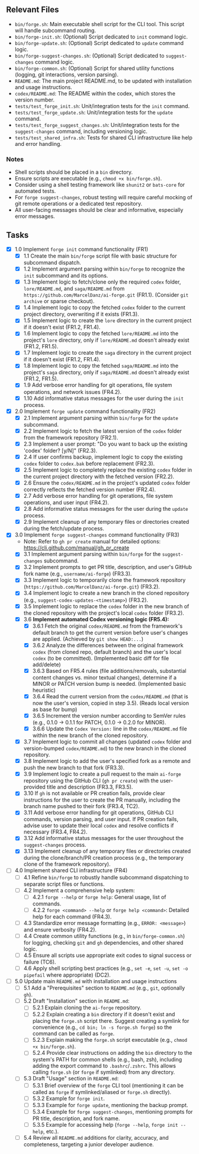 ## Relevant Files

- `bin/forge.sh`: Main executable shell script for the CLI tool. This script will handle subcommand routing.
- `bin/forge-init.sh`: (Optional) Script dedicated to `init` command logic.
- `bin/forge-update.sh`: (Optional) Script dedicated to `update` command logic.
- `bin/forge-suggest-changes.sh`: (Optional) Script dedicated to `suggest-changes` command logic.
- `bin/forge-common.sh`: (Optional) Script for shared utility functions (logging, git interactions, version parsing).
- `README.md`: The main project README.md, to be updated with installation and usage instructions.
- `codex/README.md`: The README within the codex, which stores the version number.
- `tests/test_forge_init.sh`: Unit/integration tests for the `init` command.
- `tests/test_forge_update.sh`: Unit/integration tests for the `update` command.
- `tests/test_forge_suggest_changes.sh`: Unit/integration tests for the `suggest-changes` command, including versioning logic.
- `tests/test_shared_infra.sh`: Tests for shared CLI infrastructure like help and error handling.

### Notes

- Shell scripts should be placed in a `bin` directory.
- Ensure scripts are executable (e.g., `chmod +x bin/forge.sh`).
- Consider using a shell testing framework like `shunit2` or `bats-core` for automated tests.
- For `forge suggest-changes`, robust testing will require careful mocking of git remote operations or a dedicated test repository.
- All user-facing messages should be clear and informative, especially error messages.

## Tasks

- [x] 1.0 Implement `forge init` command functionality (FR1)
  - [x] 1.1 Create the main `bin/forge` script file with basic structure for subcommand dispatch.
  - [x] 1.2 Implement argument parsing within `bin/forge` to recognize the `init` subcommand and its options.
  - [x] 1.3 Implement logic to fetch/clone only the required `codex` folder, `lore/README.md`, and `saga/README.md` from `https://github.com/MarcelDanz/ai-forge.git` (FR1.1). (Consider `git archive` or sparse checkout).
  - [x] 1.4 Implement logic to copy the fetched `codex` folder to the current project directory, overwriting if it exists (FR1.3).
  - [x] 1.5 Implement logic to create the `lore` directory in the current project if it doesn't exist (FR1.2, FR1.4).
  - [x] 1.6 Implement logic to copy the fetched `lore/README.md` into the project's `lore` directory, only if `lore/README.md` doesn't already exist (FR1.2, FR1.5).
  - [x] 1.7 Implement logic to create the `saga` directory in the current project if it doesn't exist (FR1.2, FR1.4).
  - [x] 1.8 Implement logic to copy the fetched `saga/README.md` into the project's `saga` directory, only if `saga/README.md` doesn't already exist (FR1.2, FR1.5).
  - [x] 1.9 Add verbose error handling for git operations, file system operations, and network issues (FR4.2).
  - [x] 1.10 Add informative status messages for the user during the `init` process.

- [x] 2.0 Implement `forge update` command functionality (FR2)
  - [x] 2.1 Implement argument parsing within `bin/forge` for the `update` subcommand.
  - [x] 2.2 Implement logic to fetch the latest version of the `codex` folder from the framework repository (FR2.1).
  - [x] 2.3 Implement a user prompt: "Do you want to back up the existing 'codex' folder? [y/N]" (FR2.3).
  - [x] 2.4 If user confirms backup, implement logic to copy the existing `codex` folder to `codex.bak` before replacement (FR2.3).
  - [x] 2.5 Implement logic to completely replace the existing `codex` folder in the current project directory with the fetched version (FR2.2).
  - [x] 2.6 Ensure the `codex/README.md` in the project's updated `codex` folder correctly reflects the fetched version number (FR2.4).
  - [x] 2.7 Add verbose error handling for git operations, file system operations, and user input (FR4.2).
  - [x] 2.8 Add informative status messages for the user during the `update` process.
  - [x] 2.9 Implement cleanup of any temporary files or directories created during the fetch/update process.

- [x] 3.0 Implement `forge suggest-changes` command functionality (FR3)
  - Note: Refer to `gh pr create` manual for detailed options: https://cli.github.com/manual/gh_pr_create
  - [x] 3.1 Implement argument parsing within `bin/forge` for the `suggest-changes` subcommand.
  - [x] 3.2 Implement prompts to get PR title, description, and user's GitHub fork name (e.g., `username/ai-forge`) (FR3.3).
  - [x] 3.3 Implement logic to temporarily clone the framework repository (`https://github.com/MarcelDanz/ai-forge.git`) (FR3.2).
  - [x] 3.4 Implement logic to create a new branch in the cloned repository (e.g., `suggest-codex-updates-<timestamp>`) (FR3.2).
  - [x] 3.5 Implement logic to replace the `codex` folder in the new branch of the cloned repository with the project's local `codex` folder (FR3.2).
  - [x] 3.6 **Implement automated Codex versioning logic (FR5.4):**
    - [x] 3.6.1 Fetch the original `codex/README.md` from the framework's default branch to get the current version before user's changes are applied. (Achieved by `git show HEAD:...`)
    - [x] 3.6.2 Analyze the differences between the original framework `codex` (from cloned repo, default branch) and the user's local `codex` (to be committed). (Implemented basic diff for file add/delete)
    - [x] 3.6.3 Based on FR5.4 rules (file additions/removals, substantial content changes vs. minor textual changes), determine if a MINOR or PATCH version bump is needed. (Implemented basic heuristic)
    - [x] 3.6.4 Read the current version from the `codex/README.md` (that is now the user's version, copied in step 3.5). (Reads local version as base for bump)
    - [x] 3.6.5 Increment the version number according to SemVer rules (e.g., 0.1.0 -> 0.1.1 for PATCH, 0.1.0 -> 0.2.0 for MINOR).
    - [x] 3.6.6 Update the `Codex Version:` line in the `codex/README.md` file within the new branch of the cloned repository.
  - [x] 3.7 Implement logic to commit all changes (updated `codex` folder and version-bumped `codex/README.md`) to the new branch in the cloned repository.
  - [x] 3.8 Implement logic to add the user's specified fork as a remote and push the new branch to that fork (FR3.3).
  - [x] 3.9 Implement logic to create a pull request to the main `ai-forge` repository using the GitHub CLI (`gh pr create`) with the user-provided title and description (FR3.3, FR3.5).
  - [x] 3.10 If `gh` is not available or PR creation fails, provide clear instructions for the user to create the PR manually, including the branch name pushed to their fork (FR3.4, TC2).
  - [x] 3.11 Add verbose error handling for git operations, GitHub CLI commands, version parsing, and user input. If PR creation fails, advise user to update their local `codex` and resolve conflicts if necessary (FR3.4, FR4.2).
  - [x] 3.12 Add informative status messages for the user throughout the `suggest-changes` process.
  - [x] 3.13 Implement cleanup of any temporary files or directories created during the clone/branch/PR creation process (e.g., the temporary clone of the framework repository).

- [ ] 4.0 Implement shared CLI infrastructure (FR4)
  - [ ] 4.1 Refine `bin/forge` to robustly handle subcommand dispatching to separate script files or functions.
  - [ ] 4.2 Implement a comprehensive help system:
    - [ ] 4.2.1 `forge --help` or `forge help`: General usage, list of commands.
    - [ ] 4.2.2 `forge <command> --help` or `forge help <command>`: Detailed help for each command (FR4.3).
  - [ ] 4.3 Standardize error message formatting (e.g., `ERROR: <message>`) and ensure verbosity (FR4.2).
  - [ ] 4.4 Create common utility functions (e.g., in `bin/forge-common.sh`) for logging, checking `git` and `gh` dependencies, and other shared logic.
  - [ ] 4.5 Ensure all scripts use appropriate exit codes to signal success or failure (TC6).
  - [ ] 4.6 Apply shell scripting best practices (e.g., `set -e`, `set -u`, `set -o pipefail` where appropriate) (DC2).

- [ ] 5.0 Update main `README.md` with installation and usage instructions
  - [ ] 5.1 Add a "Prerequisites" section to `README.md` (e.g., `git`, optionally `gh`).
  - [ ] 5.2 Draft "Installation" section in `README.md`:
    - [ ] 5.2.1 Explain cloning the `ai-forge` repository.
    - [ ] 5.2.2 Explain creating a `bin` directory if it doesn't exist and placing the `forge.sh` script there. Suggest creating a symlink for convenience (e.g., `cd bin; ln -s forge.sh forge`) so the command can be called as `forge`.
    - [ ] 5.2.3 Explain making the `forge.sh` script executable (e.g., `chmod +x bin/forge.sh`).
    - [ ] 5.2.4 Provide clear instructions on adding the `bin` directory to the system's PATH for common shells (e.g., bash, zsh), including adding the export command to `.bashrc`/`.zshrc`. This allows calling `forge.sh` (or `forge` if symlinked) from any directory.
  - [ ] 5.3 Draft "Usage" section in `README.md`:
    - [ ] 5.3.1 Brief overview of the `forge` CLI tool (mentioning it can be called as `forge` if symlinked/aliased or `forge.sh` directly).
    - [ ] 5.3.2 Example for `forge init`.
    - [ ] 5.3.3 Example for `forge update`, mentioning the backup prompt.
    - [ ] 5.3.4 Example for `forge suggest-changes`, mentioning prompts for PR title, description, and fork name.
    - [ ] 5.3.5 Example for accessing help (`forge --help`, `forge init --help`, etc.).
  - [ ] 5.4 Review all `README.md` additions for clarity, accuracy, and completeness, targeting a junior developer audience.
